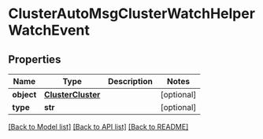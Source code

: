 # ClusterAutoMsgClusterWatchHelperWatchEvent

## Properties
Name | Type | Description | Notes
------------ | ------------- | ------------- | -------------
**object** | [**ClusterCluster**](ClusterCluster.md) |  | [optional] 
**type** | **str** |  | [optional] 

[[Back to Model list]](../README.md#documentation-for-models) [[Back to API list]](../README.md#documentation-for-api-endpoints) [[Back to README]](../README.md)


